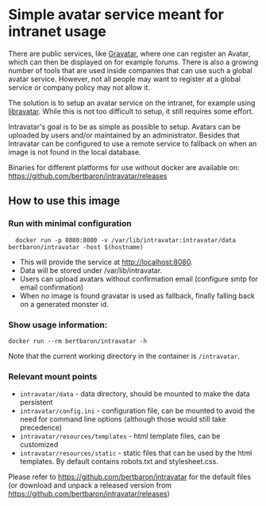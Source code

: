 # Simple avatar service meant for intranet usage

There are public services, like [Gravatar](http://www.gravatar.com), where one can register an Avatar, which can then be displayed
on for example forums. There is also a growing number of tools that are used inside companies that can use such a
global avatar service. However, not all people may want to register at a global service or company policy may not allow it.

The solution is to setup an avatar service on the intranet, for example using [libravatar](https://www.libravatar.org/). While this
is not too difficult to setup, it still requires some effort.

Intravatar's goal is to be as simple as possible to setup. Avatars can be uploaded by users and/or maintained by an
administrator. Besides that Intravatar can be configured to use a remote service to fallback on when an image is not
found in the local database.

Binaries for different platforms for use without docker are available on: <https://github.com/bertbaron/intravatar/releases>

## How to use this image

### Run with minimal configuration
```
  docker run -p 8080:8080 -v /var/lib/intravatar:intravatar/data bertbaron/intravatar -host $(hostname)
```

 * This will provide the service at <http://localhost:8080>.
 * Data will be stored under /var/lib/intravatar.
 * Users can upload avatars without confirmation email (configure smtp for email confirmation)
 * When no image is found gravatar is used as fallback, finally falling back on a generated monster id.

### Show usage information:

```shell
docker run --rm bertbaron/intravatar -h
```

Note that the current working directory in the container is `/intravatar`.

### Relevant mount points

 * `intravatar/data` - data directory, should be mounted to make the data persistent
 * `intravatar/config.ini` - configuration file, can be mounted to avoid the need for command line options (although
  those would still take precedence)
 * `intravatar/resources/templates` - html template files, can be customized
 * `intravatar/resources/static` - static files that can be used by the html templates. By default contains
  robots.txt and stylesheet.css. 

Please refer to <https://github.com/bertbaron/intravatar> for the default files (or download and unpack a released
version from <https://github.com/bertbaron/intravatar/releases>) 
